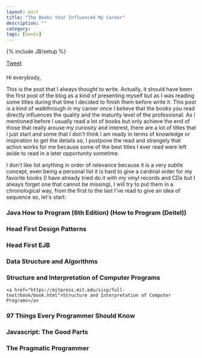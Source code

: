```yaml
---
layout: post
title: "The Books that Influenced My Career"
description: ""
category: 
tags: [books]
---
```

{% include JB/setup %}

<div style="margin-bottom: 1.5em;">
	<div>
		<a href="https://twitter.com/share" class="twitter-share-button" style="vertical-align: bottom">Tweet</a>
	</div>
	<div>
		<span class="fb-share-button" data-href="http://rafaelcfreire.github.io2015/06/22/the-books-that-influenced-my-career/" data-layout="button"></span>
	</div>
</div>

Hi everybody,

This is the post that I always thought to write. Actually, it should have been the first post of the blog as a kind of presenting myself but as I was reading some titles during that time I decided to finish them before write it. This post is a kind of walkthrough in my career once I believe that the books you read directly influences the quality and the maturity level of the professional. As I mentioned before I usually read a lot of books but only achieve the end of those that really arouse my curiosity and interest, there are a lot of titles that I just start and some that I don't think I am ready in terms of knowledge or inspiration to get the details so, I postpone the read and strangely that action works for me because some of the best titles I ever read were left aside to read in a later opportunity sometime.

I don't like list anything in order of relevance because it is a very subtle concept, even being a personal list it is hard to give a cardinal order for my favorite books (I have already tried do it with my vinyl records and CDs but I always forget one that cannot be missing), I will try to put them in a chronological way, from the first to the last I've read to give an idea of sequence so, let's start:

### Java How to Program (6th Edition) (How to Program (Deitel))
### Head First Design Patterns
### Head First EJB
### Data Structure and Algorithms
### Structure and Interpretation of Computer Programs
	<a href="https://mitpress.mit.edu/sicp/full-text/book/book.html">Structure and Interpretation of Computer Programs</a>
### 97 Things Every Programmer Should Know
### Javascript: The Good Parts
### The Pragmatic Programmer





<script type="text/javascript" src="/js/main.js"></script>